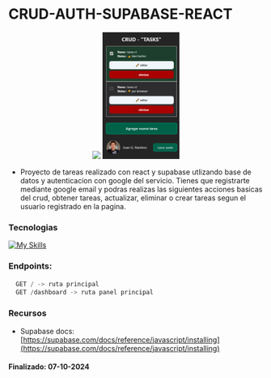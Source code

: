 # CRUD-AUTH-SUPABASE-REACT
<div align="center">
  <img 
    src="https://opengraph.b-cdn.net/production/images/1c0aec97-a5b4-4f19-801a-0269cf4d4fef.png?token=XdbbSHklk2Pw5r8aBvYAouYJCazJLIU-wWaAj0tWBcc&height=572&width=1022&expires=33264417211"
    height="250"
  />
    <img 
    src="src/assets/mobile-crud.png"
    height="250"
  />
</div>

- Proyecto de tareas realizado con react y supabase utlizando base de datos y autenticacion con google del servicio. Tienes que registrarte mediante google email y podras realizas las siguientes acciones basicas del crud, obtener tareas, actualizar, eliminar o crear tareas segun el usuario registrado en la pagina.

### Tecnologias

[![My Skills](https://skillicons.dev/icons?i=supabase,react,typescript&perline=3)](https://skillicons.dev)

### Endpoints:

```typescript
  GET / -> ruta principal
  GET /dashboard -> ruta panel principal
```
### Recursos

- Supabase docs: 
[https://supabase.com/docs/reference/javascript/installing](https://supabase.com/docs/reference/javascript/installing)
#### Finalizado: 07-10-2024
